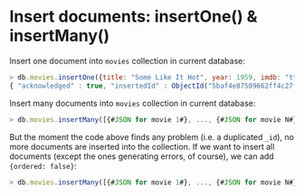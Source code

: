 # Insert documents: insertOne() & insertMany()

Insert one document into `movies` collection in current database:

```javascript 
> db.movies.insertOne({title: "Some Like It Hot", year: 1959, imdb: "tt0053291"})
{ "acknowledged" : true, "insertedId" : ObjectId("5baf4e87509662ff4c27f123") }
```

Insert many documents into `movies` collection in current database:

```javascript
> db.movies.insertMany([{#JSON for movie 1#}, ..., {#JSON for movie N#}])
```

But the moment the code above finds any problem (i.e. a duplicated `_id`), no more documents are inserted into the collection. If we want to insert all documents (except the ones generating errors, of course), we can add `{ordered: false}`:

```javascript
> db.movies.insertMany([{#JSON for movie 1#}, ..., {#JSON for movie N#}], {ordered: false})
```
